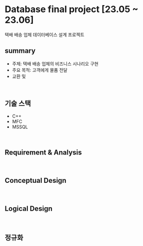 # Database final project [23.05 ~ 23.06]

택배 배송 업체 데이터베이스 설계 프로젝트
<br>

## summary
- 주제: 택배 배송 업체의 비즈니스 시나리오 구현
- 주요 목적: 고객에게 물품 전달
- 교환 및 
<br>

## 기술 스택
- C++
- MFC
- MSSQL

<br>

## Requirement & Analysis

<br>

## Conceptual Design

<br>

## Logical Design

<br>

## 정규화

<br>
